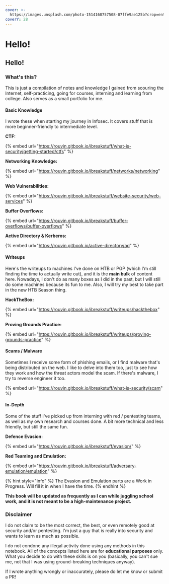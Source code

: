 ```yaml
---
cover: >-
  https://images.unsplash.com/photo-1514168757508-07ffe9ae125b?crop=entropy&cs=srgb&fm=jpg&ixid=M3wxOTcwMjR8MHwxfHNlYXJjaHw5fHxoYWNraW5nfGVufDB8fHx8MTY4MzgyMzE1NXww&ixlib=rb-4.0.3&q=85
coverY: 28
---
```


# Hello!

## Hello!

### What's this?

This is just a compilation of notes and knowledge I gained from scouring the Internet, self-practicing, going for courses, interning and learning from college. Also serves as a small portfolio for me.

#### Basic Knowledge

I wrote these when starting my journey in Infosec. It covers stuff that is more beginner-friendly to intermediate level.

**CTF:**

{% embed url="https://rouvin.gitbook.io/ibreakstuff/what-is-security/getting-started/ctfs" %}

**Networking Knowledge:**

{% embed url="https://rouvin.gitbook.io/ibreakstuff/networks/networking" %}

**Web Vulnerabilities:**

{% embed url="https://rouvin.gitbook.io/ibreakstuff/website-security/web-services" %}

**Buffer Overflows:**

{% embed url="https://rouvin.gitbook.io/ibreakstuff/buffer-overflows/buffer-overflows" %}

**Active Directory & Kerberos:**

{% embed url="https://rouvin.gitbook.io/active-directory/ad" %}

#### Writeups

Here's the writeups to machines I've done on HTB or PGP (which I'm still finding the time to actually write out), and it is the **main bulk** of content here. Nowadays, I don't do as many boxes as I did in the past, but I will still do some machines because its fun to me. Also, I will try my best to take part in the new HTB Season thing.

**HackTheBox:**

{% embed url="https://rouvin.gitbook.io/ibreakstuff/writeups/hackthebox" %}

**Proving Grounds Practice:**

{% embed url="https://rouvin.gitbook.io/ibreakstuff/writeups/proving-grounds-practice" %}

#### Scams / Malware

Sometimes I receive some form of phishing emails, or I find malware that's being distributed on the web. I like to delve into them too, just to see how they work and how the threat actors model the scam. If there's malware, I try to reverse engineer it too.

{% embed url="https://rouvin.gitbook.io/ibreakstuff/what-is-security/scam" %}

#### In-Depth

Some of the stuff I've picked up from interning with red / pentesting teams, as well as my own research and courses done. A bit more technical and less friendly, but still the same fun.

**Defence Evasion:**

{% embed url="https://rouvin.gitbook.io/ibreakstuff/evasion/" %}

**Red Teaming and Emulation:**

{% embed url="https://rouvin.gitbook.io/ibreakstuff/adversary-emulation/emulation" %}

{% hint style="info" %}
The Evasion and Emulation parts are a Work in Progress. Will fill it in when I have the time.
{% endhint %}

**This book will be updated as frequently as I can while juggling school work, and it is not meant to be a high-maintenance project.**

### Disclaimer

I do not claim to be the most correct, the best, or even remotely good at security and/or pentesting. I'm just a guy that is really into security and wants to learn as much as possible.

I do not condone any illegal activity done using any methods in this notebook. All of the concepts listed here are for **educational purposes** only. What you decide to do with these skills is on you (basically, you can't sue me, not that I was using ground-breaking techniques anyway).

If I wrote anything wrongly or inaccurately, please do let me know or submit a PR!
